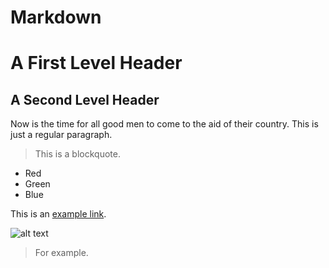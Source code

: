 Markdown
====================

A First Level Header
====================

A Second Level Header
---------------------

Now is the time for all good men to come to
the aid of their country. This is just a
regular paragraph.


> This is a blockquote.

* Red
* Green
* Blue

This is an [example link](http://example.com "With a Title").

![alt text](/path/to/img.jpg "Image")

<blockquote>
      <p>For example.</p>
</blockquote>